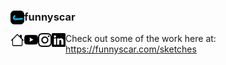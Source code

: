 ### <img align="left" src="./icons/logo.png" width="22px"/> funnyscar 
[<img align="left" alt="Website" width="22px" src="./icons/website.svg" />](http://funnyscar.com/)
[<img align="left" alt="Youtube" width="22px" src="./icons/youtube.svg" />](http://youtube.com/@funnyscar)
[<img align="left" alt="Website" width="22px" src="./icons/instagram.svg" />](http://instagram.com/curtisjhu)
[<img align="left" alt="Linkedin" width="22px" src="./icons/linkedin.svg" />](http://linkedin.com/in/curtisjhu)


Check out some of the work here at: https://funnyscar.com/sketches
